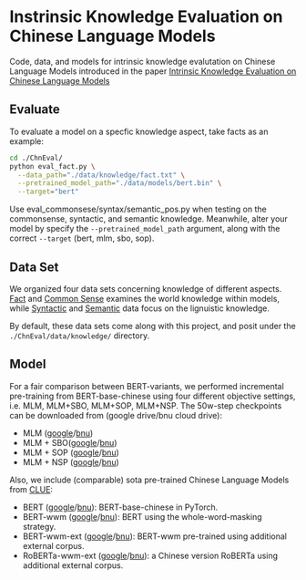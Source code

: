 # Instrinsic Knowledge Evaluation on Chinese Language Models

Code, data, and models for intrinsic knowledge evalutation on Chinese Language Models introduced in the paper [Intrinsic Knowledge Evaluation on Chinese Language Models]()




## Evaluate
To evaluate a model on a specfic knowledge aspect, take facts as an example:
```bash
cd ./ChnEval/
python eval_fact.py \
  --data_path="./data/knowledge/fact.txt" \
  --pretrained_model_path="./data/models/bert.bin" \
  --target="bert"
```
Use eval_commonsese/syntax/semantic_pos.py when testing on the commonsense, syntactic, and semantic knowledge.
Meanwhile, alter your model by specify the `--pretrained_model_path` argument, along with the correct `--target` (bert, mlm, sbo, sop). 


## Data Set
We organized four data sets concerning knowledge of different aspects. [Fact](https://github.com/ZhiruoWang/ChnEval/blob/master/data/knowledge/fact.txt) and [Common Sense](https://github.com/ZhiruoWang/ChnEval/blob/master/data/knowledge/commonsense.txt) examines the world knowledge within models, while [Syntactic](https://github.com/ZhiruoWang/ChnEval/tree/master/data/knowledge/syntax) and [Semantic](https://github.com/ZhiruoWang/ChnEval/blob/master/data/knowledge/semantic.txt) data focus on the lignuistic knowledge.

By default, these data sets come along with this project, and posit under the `./ChnEval/data/knowledge/` directory.


## Model
For a fair comparison between BERT-variants, we performed incremental pre-training from BERT-base-chinese using four different objective settings, i.e. MLM, MLM+SBO, MLM+SOP, MLM+NSP. The 50w-step checkpoints can be downloaded from (google drive/bnu cloud drive):
* MLM ([google](https://drive.google.com/file/d/1m5OhD6v8PceVBIqHocaMHlZMZ_6NRYdC/view?usp=sharing)/[bnu](https://pan.bnu.edu.cn/l/lu8ARy))
* MLM + SBO([google](https://drive.google.com/file/d/136c5QtERePqcUEUZLDR1rwWjQp-eqNeH/view?usp=sharing)/[bnu](https://pan.bnu.edu.cn/l/2nfi3O))
* MLM + SOP ([google](https://drive.google.com/file/d/19_O0UEQx42P9awcUDVdITjhAuBwWcxcj/view?usp=sharing)/[bnu](https://pan.bnu.edu.cn/l/Y0TMiz))
* MLM + NSP ([google](https://drive.google.com/file/d/1zS0jrw1-7K7oElBBRHP1LgjDZpJn3Hhg/view?usp=sharing)/[bnu](https://pan.bnu.edu.cn/l/aoMMFC))
  
Also, we include (comparable) sota pre-trained Chinese Language Models from [CLUE](https://github.com/CLUEbenchmark/CLUE):
* BERT ([google](https://drive.google.com/file/d/1xrBCC2gzYtlp2veCN2LSwhI12ZIZBXPV/view?usp=sharing)/[bnu](https://pan.bnu.edu.cn/l/DuUpHu)): BERT-base-chinese in PyTorch.
* BERT-wwm ([google](https://drive.google.com/file/d/1snprTrHIa3EcJdm4IZGbtuWAPzg-sD1c/view?usp=sharing)/[bnu](https://pan.bnu.edu.cn/l/R09Du8)): BERT using the whole-word-masking strategy.
* BERT-wwm-ext ([google](https://drive.google.com/file/d/15c4fNsIiY_t8gNHJ4ag8tL0MtzGVJ3xZ/view?usp=sharing)/[bnu](https://pan.bnu.edu.cn/l/Ou6oov)): BERT-wwm pre-trained using additional external corpus.
* RoBERTa-wwm-ext ([google](https://drive.google.com/file/d/1mMnMY8ZPzRTBhYYDzfxERRhOSPgifLEG/view?usp=sharing)/[bnu](https://pan.bnu.edu.cn/l/lu8ARS)): a Chinese version RoBERTa using additional external corpus.
